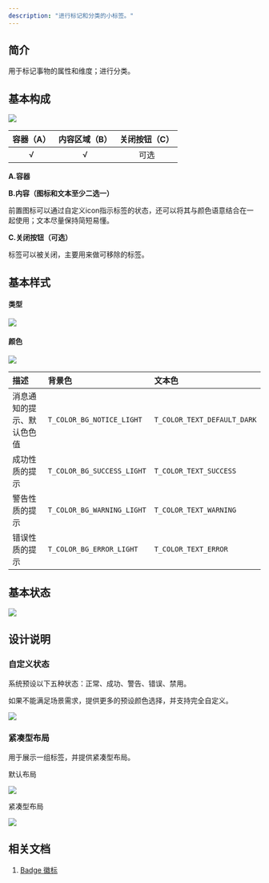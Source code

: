 ```yaml
---
description: "进行标记和分类的小标签。"
---
```


## 简介

用于标记事物的属性和维度；进行分类。



## 基本构成

![](https://www-s.ucloud.cn/2022/08/3fc9aaa12370af68e1efe11715892ce9_1660739412873.png)

| 容器（A） | 内容区域（B） | 关闭按钮（C） |
| :-------: | :-----------: | :-----------: |
|     √     |       √       |     可选      |

**A.容器**

**B.内容（图标和文本至少二选一）**

前置图标可以通过自定义icon指示标签的状态，还可以将其与颜色语意结合在一起使用；文本尽量保持简短易懂。

**C.关闭按钮（可选）**

标签可以被关闭，主要用来做可移除的标签。




## 基本样式
#### 类型

![](https://www-s.ucloud.cn/2022/08/28be0c6ab7216950f799fdc7a8a5b84f_1660739412874.png)

#### 颜色

![](https://www-s.ucloud.cn/2022/08/fe490644a0df6abaf860a72cea938bc6_1660739412877.png)

| 描述                       | 背景色                     | 文本色                      |
| :------------------------- | :------------------------- | :-------------------------- |
| 消息通知的提示、默认⾊色值 | `T_COLOR_BG_NOTICE_LIGHT`  | `T_COLOR_TEXT_DEFAULT_DARK` |
| 成功性质的提示             | `T_COLOR_BG_SUCCESS_LIGHT` | `T_COLOR_TEXT_SUCCESS`      |
| 警告性质的提示             | `T_COLOR_BG_WARNING_LIGHT` | `T_COLOR_TEXT_WARNING`      |
| 错误性质的提示             | `T_COLOR_BG_ERROR_LIGHT`   | `T_COLOR_TEXT_ERROR`        |

#### 

## 基本状态

![](https://www-s.ucloud.cn/2022/08/099c988925745afd5f47975a85e57676_1660739412878.png)



## 设计说明

### 自定义状态

系统预设以下五种状态：正常、成功、警告、错误、禁用。

如果不能满足场景需求，提供更多的预设颜色选择，并支持完全自定义。

![](https://www-s.ucloud.cn/2022/08/740c1bec09371af65cf938a1c54d458c_1660739412885.png)

### 紧凑型布局

用于展示一组标签，并提供紧凑型布局。

默认布局

![](https://www-s.ucloud.cn/2022/08/7541a9fb8552d6527f0c1c59c26e8894_1660739458929.png)

紧凑型布局

![](https://www-s.ucloud.cn/2022/08/f0a33d4f277b6d4979577c46adf6c571_1660739458932.png)





## 相关文档

1. [Badge 徽标](/component/Badge/)
